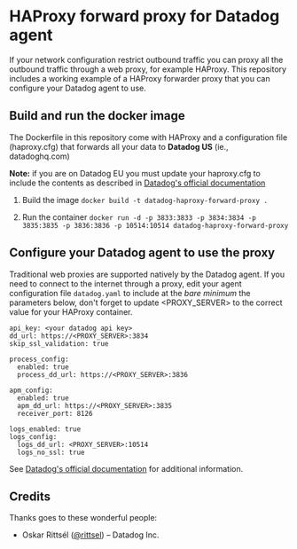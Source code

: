 # HAProxy forward proxy for Datadog agent
If your network configuration restrict outbound traffic you can proxy all the outbound traffic through a web proxy, for example HAProxy. This repository includes a working example of a HAProxy forwarder proxy that you can configure your Datadog agent to use.

## Build and run the docker image
The Dockerfile in this repository come with HAProxy and a configuration file (haproxy.cfg) that forwards all your data to **Datadog US** (ie., datadoghq.com)

**Note:** if you are on Datadog EU you must update your haproxy.cfg to include the contents as described in [Datadog's official documentation](https://docs.datadoghq.com/agent/proxy/?tab=datadogeusite#haproxy-configuration)

1. Build the image
`docker build -t datadog-haproxy-forward-proxy .` 

2. Run the container
`docker run -d -p 3833:3833 -p 3834:3834 -p 3835:3835 -p 3836:3836 -p 10514:10514 datadog-haproxy-forward-proxy` 

## Configure your Datadog agent to use the proxy
Traditional web proxies are supported natively by the Datadog agent. If you need to connect to the internet through a proxy, edit your agent configuration file `datadog.yaml` to include at the _bare minimum_ the parameters below, don't forget to update <PROXY_SERVER> to the correct value for your HAProxy container.

```
api_key: <your datadog api key>
dd_url: https://<PROXY_SERVER>:3834
skip_ssl_validation: true

process_config:
  enabled: true
  process_dd_url: https://<PROXY_SERVER>:3836

apm_config:
  enabled: true
  apm_dd_url: https://<PROXY_SERVER>:3835
  receiver_port: 8126

logs_enabled: true
logs_config:
  logs_dd_url: <PROXY_SERVER>:10514
  logs_no_ssl: true
```
See [Datadog's official documentation](https://docs.datadoghq.com/agent/proxy/?tab=agentv6v7#using-a-web-proxy-as-proxy) for additional information. 

## Credits
Thanks goes to these wonderful people:
* Oskar Rittsél ([@rittsel](https://github.com/Rittsel)) – Datadog Inc.
